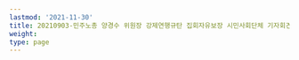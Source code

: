 ```yaml
---
lastmod: '2021-11-30'
title: 20210903-민주노총 양경수 위원장 강제연행규탄 집회자유보장 시민사회단체 기자회견
weight: 
type: page
---
```

